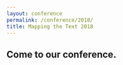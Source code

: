 ```yaml
---
layout: conference
permalink: /conference/2018/
title: Mapping the Text 2018
---
```


## Come to our conference.
